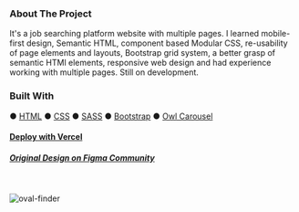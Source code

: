 ### About The Project

It's a job searching platform website with multiple pages. I learned mobile-first design, Semantic HTML, component based Modular CSS, re-usability of page elements and layouts, Bootstrap grid system, a better grasp of semantic HTMl elements, responsive web design and had experience working with multiple pages. Still on development.

### Built With
● [HTML](https://html.spec.whatwg.org/)
● [CSS](https://developer.mozilla.org/en-US/docs/Web/CSS)
● [SASS](https://sass-lang.com/)
● [Bootstrap](https://getbootstrap.com/)
● [Owl Carousel](https://owlcarousel2.github.io/OwlCarousel2/)
#### [Deploy with Vercel](https://oval-finder.vercel.app/homepage.html)
##### [Original Design on Figma Community](https://www.figma.com/file/0ugxQtFsqDEVbsF6OMeO7F/Oval---Job-Finder-Website-Design?node-id=724%3A0&viewport=231%2C204%2C0.015625)
<br />

![oval-finder](https://s3.gifyu.com/images/desktop23aa8f889f973475.gif)
